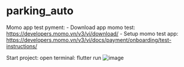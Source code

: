 # parking_auto

 Momo app test pyment:
        - Download app momo test: https://developers.momo.vn/v3/vi/download/
        - Setup momo test app: https://developers.momo.vn/v3/vi/docs/payment/onboarding/test-instructions/

 Start project:
        open terminal: flutter run 
        ![image](https://github.com/FPT-Capstone-Group/Smart_Parking_Mobile/assets/44957768/130a3341-dcb4-4023-9bd8-bdf50e85b3dc)
